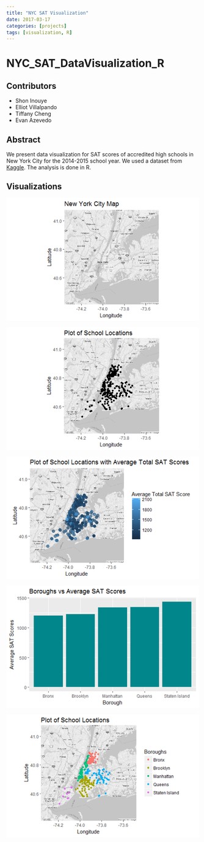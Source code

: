 ```yaml
---
title: "NYC SAT Visualization"
date: 2017-03-17
categories: [projects]
tags: [visualization, R]
---
```


# NYC_SAT_DataVisualization_R

## Contributors
* Shon Inouye
* Elliot Villalpando
* Tiffany Cheng
* Evan Azevedo

## Abstract
We present data visualization for SAT scores of accredited high schools in New York City for the 2014-2015 school year. We used a dataset from [Kaggle](https://www.kaggle.com/nycopendata/high-schools). The analysis is done in R.

## Visualizations

![](NYCmap.png)

![](SchoolLocationPlot.png)

![](SchoolPlot_SATscores.png)

![](BoroughsVSAvgSAT.png)

![](SchoolLocation_Boroughs.png)
